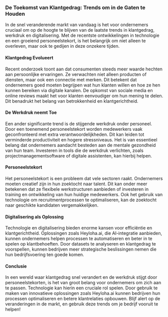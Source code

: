 ### De Toekomst van Klantgedrag: Trends om in de Gaten te Houden

In de snel veranderende markt van vandaag is het voor ondernemers cruciaal om op de hoogte te blijven van de laatste trends in klantgedrag, werkdruk en digitalisering. Met de recentste ontwikkelingen in technologie en een groeiend personeelstekort, is het belangrijk om niet alleen te overleven, maar ook te gedijen in deze onzekere tijden.

#### Klantgedrag Evolueert
Recent onderzoek toont aan dat consumenten steeds meer waarde hechten aan persoonlijke ervaringen. Ze verwachten niet alleen producten of diensten, maar ook een connectie met merken. Dit betekent dat ondernemers goed moeten begrijpen wat hun klanten willen en hoe ze hen kunnen bereiken via digitale kanalen. De opkomst van sociale media en online reviews maakt het voor klanten eenvoudiger om hun mening te delen. Dit benadrukt het belang van betrokkenheid en klantgerichtheid.

#### De Werkdruk neemt Toe
Een ander significante trend is de stijgende werkdruk onder personeel. Door een toenemend personeelstekort worden medewerkers vaak geconfronteerd met extra verantwoordelijkheden. Dit kan leiden tot verminderde productiviteit en hogere stressniveaus. Het is van essentieel belang dat ondernemers aandacht besteden aan de mentale gezondheid van hun team. Investeren in tools die de werkdruk verlichten, zoals projectmanagementsoftware of digitale assistenten, kan hierbij helpen.

#### Personeelstekort
Het personeelstekort is een probleem dat vele sectoren raakt. Ondernemers moeten creatief zijn in hun zoektocht naar talent. Dit kan onder meer betekenen dat ze flexibele werkstructuren aanbieden of investeren in training en ontwikkeling van hun huidige medewerkers. Ook het gebruik van technologie om recruitmentprocessen te optimaliseren, kan de zoektocht naar geschikte kandidaten vergemakkelijken.

#### Digitalisering als Oplossing
Technologie en digitalisering bieden enorme kansen voor efficiëntie en klantgerichtheid. Oplossingen zoals Heyloha.ai, die AI-integratie aanbieden, kunnen ondernemers helpen processen te automatiseren en beter in te spelen op klantbehoeften. Door datasets te analyseren en klantgedrag te voorspellen, kunnen bedrijven meer strategische beslissingen nemen die hun bedrijfsvoering ten goede komen.

#### Conclusie
In een wereld waar klantgedrag snel verandert en de werkdruk stijgt door personeelstekorten, is het van groot belang voor ondernemers om zich aan te passen. Technologie kan hierin een cruciale rol spelen. Door gebruik te maken van innovatieve oplossingen zoals Heyloha.ai kunnen bedrijven hun processen optimaliseren en betere klantrelaties opbouwen. Blijf alert op de veranderingen in de markt, en gebruik deze trends om je bedrijf vooruit te helpen!